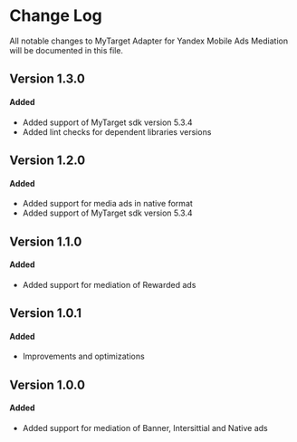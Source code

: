# Change Log
All notable changes to MyTarget Adapter for Yandex Mobile Ads Mediation will be documented in this file.

## Version 1.3.0

#### Added
* Added support of MyTarget sdk version 5.3.4
* Added lint checks for dependent libraries versions

## Version 1.2.0

#### Added
* Added support for media ads in native format
* Added support of MyTarget sdk version 5.3.4

## Version 1.1.0

#### Added
* Added support for mediation of Rewarded ads

## Version 1.0.1

#### Added
* Improvements and optimizations

## Version 1.0.0

#### Added
* Added support for mediation of Banner, Intersittial and Native ads 
